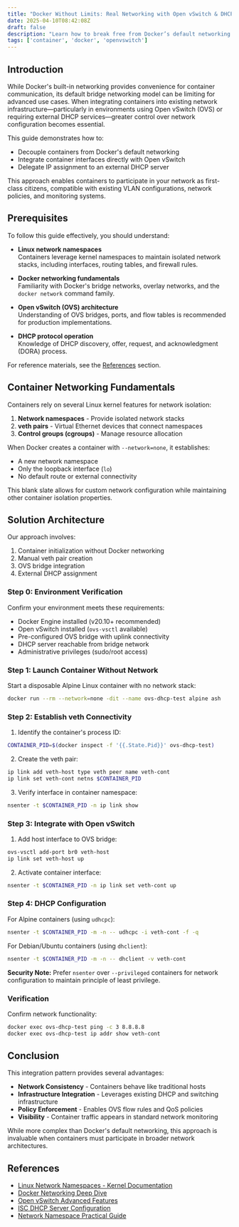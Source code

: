 ```yaml
---
title: "Docker Without Limits: Real Networking with Open vSwitch & DHCP"
date: 2025-04-10T08:42:08Z
draft: false
description: "Learn how to break free from Docker’s default networking and integrate containers directly into your existing infrastructure with OVS and external DHCP."
tags: ['container', 'docker', 'openvswitch']
---
```


## Introduction

While Docker's built-in networking provides convenience for container communication, its default bridge networking model can be limiting for advanced use cases. When integrating containers into existing network infrastructure—particularly in environments using Open vSwitch (OVS) or requiring external DHCP services—greater control over network configuration becomes essential.

This guide demonstrates how to:

- Decouple containers from Docker's default networking
- Integrate container interfaces directly with Open vSwitch
- Delegate IP assignment to an external DHCP server

This approach enables containers to participate in your network as first-class citizens, compatible with existing VLAN configurations, network policies, and monitoring systems.

## Prerequisites

To follow this guide effectively, you should understand:

- **Linux network namespaces**  
  Containers leverage kernel namespaces to maintain isolated network stacks, including interfaces, routing tables, and firewall rules.

- **Docker networking fundamentals**  
  Familiarity with Docker's bridge networks, overlay networks, and the `docker network` command family.

- **Open vSwitch (OVS) architecture**  
  Understanding of OVS bridges, ports, and flow tables is recommended for production implementations.

- **DHCP protocol operation**  
  Knowledge of DHCP discovery, offer, request, and acknowledgment (DORA) process.

For reference materials, see the [References](#references) section.

## Container Networking Fundamentals

Containers rely on several Linux kernel features for network isolation:

1. **Network namespaces** - Provide isolated network stacks
2. **veth pairs** - Virtual Ethernet devices that connect namespaces
3. **Control groups (cgroups)** - Manage resource allocation

When Docker creates a container with `--network=none`, it establishes:

- A new network namespace
- Only the loopback interface (`lo`)
- No default route or external connectivity

This blank slate allows for custom network configuration while maintaining other container isolation properties.

## Solution Architecture

Our approach involves:

1. Container initialization without Docker networking
2. Manual veth pair creation
3. OVS bridge integration
4. External DHCP assignment

### Step 0: Environment Verification

Confirm your environment meets these requirements:

- Docker Engine installed (v20.10+ recommended)
- Open vSwitch installed (`ovs-vsctl` available)
- Pre-configured OVS bridge with uplink connectivity
- DHCP server reachable from bridge network
- Administrative privileges (sudo/root access)

### Step 1: Launch Container Without Network

Start a disposable Alpine Linux container with no network stack:

```bash
docker run --rm --network=none -dit --name ovs-dhcp-test alpine ash
```

### Step 2: Establish veth Connectivity

1. Identify the container's process ID:

```bash
CONTAINER_PID=$(docker inspect -f '{{.State.Pid}}' ovs-dhcp-test)
```

2. Create the veth pair:

```bash
ip link add veth-host type veth peer name veth-cont
ip link set veth-cont netns $CONTAINER_PID
```

3. Verify interface in container namespace:

```bash
nsenter -t $CONTAINER_PID -n ip link show
```

### Step 3: Integrate with Open vSwitch

1. Add host interface to OVS bridge:

```bash
ovs-vsctl add-port br0 veth-host
ip link set veth-host up
```

2. Activate container interface:

```bash
nsenter -t $CONTAINER_PID -n ip link set veth-cont up
```

### Step 4: DHCP Configuration

For Alpine containers (using `udhcpc`):

```bash
nsenter -t $CONTAINER_PID -m -n -- udhcpc -i veth-cont -f -q
```

For Debian/Ubuntu containers (using `dhclient`):

```bash
nsenter -t $CONTAINER_PID -m -n -- dhclient -v veth-cont
```

**Security Note:** Prefer `nsenter` over `--privileged` containers for network configuration to maintain principle of least privilege.

### Verification

Confirm network functionality:

```bash
docker exec ovs-dhcp-test ping -c 3 8.8.8.8
docker exec ovs-dhcp-test ip addr show veth-cont
```

## Conclusion

This integration pattern provides several advantages:

- **Network Consistency** - Containers behave like traditional hosts
- **Infrastructure Integration** - Leverages existing DHCP and switching infrastructure
- **Policy Enforcement** - Enables OVS flow rules and QoS policies
- **Visibility** - Container traffic appears in standard network monitoring

While more complex than Docker's default networking, this approach is invaluable when containers must participate in broader network architectures.

## References

- [Linux Network Namespaces - Kernel Documentation](https://docs.kernel.org/networking/net_namespaces.html)
- [Docker Networking Deep Dive](https://docs.docker.com/network/network-tutorial-standalone/)
- [Open vSwitch Advanced Features](https://docs.openvswitch.org/en/latest/faq/advanced/)
- [ISC DHCP Server Configuration](https://kb.isc.org/docs/isc-dhcp-44-manual-pages-dhcpdconf)
- [Network Namespace Practical Guide](https://www.redhat.com/sysadmin/container-networking-namespaces)
